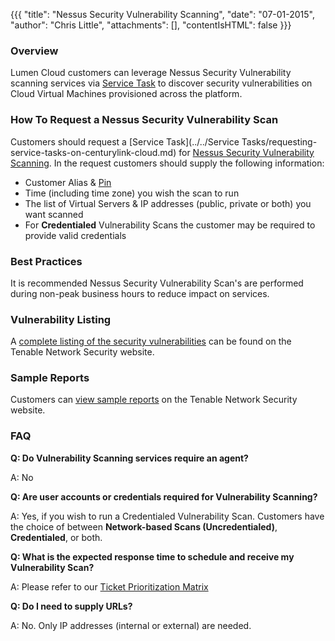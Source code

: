 {{{
  "title": "Nessus Security Vulnerability Scanning",
  "date": "07-01-2015",
  "author": "Chris Little",
  "attachments": [],
  "contentIsHTML": false
}}}

### Overview
Lumen Cloud customers can leverage Nessus Security Vulnerability scanning services via [Service Task](http://www.ctl.io/service-tasks) to discover security vulnerabilities on Cloud Virtual Machines provisioned across the platform.

### How To Request a Nessus Security Vulnerability Scan
Customers should request a [Service Task](../../Service Tasks/requesting-service-tasks-on-centurylink-cloud.md) for [Nessus Security Vulnerability Scanning](http://www.ctl.io/service-tasks/#nessus). In the request customers should supply the following information:

* Customer Alias & [Pin](../../Support/pin-authentication-for-support-requests.md)
* Time (including time zone) you wish the scan to run
* The list of Virtual Servers & IP addresses (public, private or both) you want scanned
* For **Credentialed** Vulnerability Scans the customer may be required to provide valid credentials

### Best Practices
It is recommended Nessus Security Vulnerability Scan's are performed during non-peak business hours to reduce impact on services.

### Vulnerability Listing
A [complete listing of the security vulnerabilities](http://www.tenable.com/plugins/index.php?view=all) can be found on the Tenable Network Security website.

### Sample Reports
Customers can [view sample reports](http://www.tenable.com/products/nessus/sample-reports) on the Tenable Network Security website.

### FAQ

**Q: Do Vulnerability Scanning services require an agent?**

A: No

**Q: Are user accounts or credentials required for Vulnerability Scanning?**

A: Yes, if you wish to run a Credentialed Vulnerability Scan.  Customers have the choice of between **Network-based Scans (Uncredentialed)**, **Credentialed**, or both.

**Q: What is the expected response time to schedule and receive my Vulnerability Scan?**

A: Please refer to our [Ticket Prioritization Matrix](../../Support/ticket-prioritization-matrix.md)

**Q: Do I need to supply URLs?**

A: No.  Only IP addresses (internal or external) are needed.
